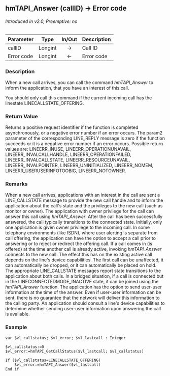 ## hmTAPI_Answer (callID) → Error code
###### Introduced in v2.0, Preemptive: no

|Parameter|Type|In/Out|Description
|---|---|:---:|---
|callID|Longint|→|Call ID
|Error code|Longint|←|Error code

### Description
When a new call arrives, you can call the command *hmTAPI_Answer* to inform the application, that you have an interest of this call.

You should only call this command if the current incoming call has the linestate LINECALLSTATE_OFFERING.

### Return Value
Returns a positive request identifier if the function is completed asynchronously, or a negative error number if an error occurs. The param2 parameter of the corresponding LINE_REPLY message is zero if the function succeeds or it is a negative error number if an error occurs. Possible return values are:
LINEERR_INUSE, LINEERR_OPERATIONUNAVAIL, LINEERR_INVALCALLHANDLE, LINEERR_OPERATIONFAILED, LINEERR_INVALCALLSTATE, LINEERR_RESOURCEUNAVAIL, LINEERR_INVALPOINTER, LINEERR_UNINITIALIZED, LINEERR_NOMEM, LINEERR_USERUSERINFOTOOBIG, LINEERR_NOTOWNER.

### Remarks
When a new call arrives, applications with an interest in the call are sent a LINE_CALLSTATE message to provide the new call handle and to inform the application about the call's state and the privileges to the new call (such as monitor or owner). The application with owner privilege for the call can answer this call using *hmTAPI_Answer*. After the call has been successfully answered, the call typically transitions to the connected state. Initially, only one application is given owner privilege to the incoming call.
In some telephony environments (like ISDN), where user alerting is separate from call offering, the application can have the option to accept a call prior to answering or to reject or redirect the offering call.
If a call comes in (is offered) at the time another call is already active, invoking *hmTAPI_Answer* connects to the new call. The effect this has on the existing active call depends on the line's device capabilities. The first call can be unaffected, it can automatically be dropped, or it can automatically be placed on hold. The appropriate LINE_CALLSTATE messages report state transitions to the application about both calls.
In a bridged situation, if a call is connected but in the LINECONNECTEDMODE_INACTIVE state, it can be joined using the *hmTAPI_Answer* function.
The application has the option to send user-user information at the time of the answer. Even if user-user information can be sent, there is no guarantee that the network will deliver this information to the calling party. An application should consult a line's device capabilities to determine whether sending user-user information upon answering the call is available.

### Example

```4d
var $vl_callstatus; $vl_error; $vl_lastcall : Integer

$vl_callstatus:=0
$vl_error:=hmTAPI_GetCallStatus($vl_lastcall; $vl_callstatus)

If ($vl_callstatus=LINECALLSTATE_OFFERING)
	$vl_error:=hmTAPI_Answer($vl_lastcall)
End if 
```
